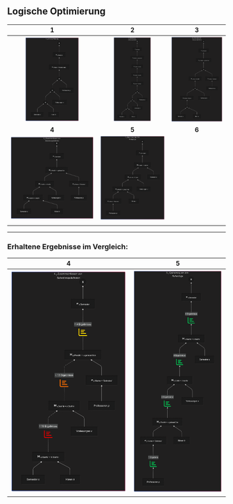 <!-- -->
 ## Logische Optimierung
 
 |  1  |  2  |  3  |  
 |:---:|:---:|:---:|  
 | <img src="img/canonic-001.png" width=65%> |<img src="img/canonic-002.png" width=58%> | <img src="img/canonic-003.png" width=100%> |  
 |**4**|**5**|**6**|  
 | <img src="img/canonic-004.png" width=100%> | <img src="img/canonic-005.png" width=100%> |  |  
 | | | |  
 
---

### **Erhaltene Ergebnisse im Vergleich:**

 |  **4** | **5** |  
 |:------:|:-----:|  
 | <img src="img/results-canon-004B.png" width=100%> | <img src="img/results-canon-005B.png" width=100%> |  
 

